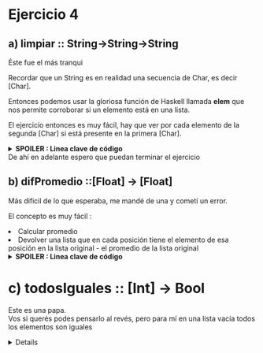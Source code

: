# Ejercicio 4 #
## a) limpiar :: String->String->String

Éste fue el más tranqui
<p>
Recordar que un String es en realidad una secuencia de Char, es decir [Char].

Entonces podemos usar la gloriosa función de Haskell llamada <b>elem</b> que nos permite corroborar si un elemento está en una lista.

El ejercicio entonces es muy fácil, hay que ver por cada elemento de la segunda [Char] si está presente en la primera [Char].
<b>
<details> 
  <summary>SPOILER : Linea clave de código </summary>
   y `elem` (x:xs) = limpiar (x:xs) ys
   
   ¿elem tendrá alguna maña extra que tendremos que revisar? 
   Sólo lo vas a poder ver si hacés el código por tu cuenta ;)
</details>
</b>
De ahí en adelante espero que puedan terminar el ejercicio
</p>

## b) difPromedio ::[Float] -> [Float]
<p>Más dificil de lo que esperaba, me mandé de una y cometí un error.

El concepto es muy fácil : 
<li> Calcular promedio
<li> Devolver una lista que en cada posición tiene el elemento de esa posición en la lista original - el promedio de la lista original
<b>
<details> 
  <summary>SPOILER : Linea clave de código </summary>
    Sólo tenés que calcular el promedio una vez. Pensalo. Una vez, nada más.
</details>
</b>
</p>

# c) todosIguales :: [Int] → Bool
<p> Este es una papa. <br>
Vos si querés podes pensarlo al revés, pero para mí en una lista vacía todos los elementos son iguales

<b>
<details> 
  <summary>SPOILER : Linea clave de código </summary>
    x `elem`  xs <br>
    ¿Qué significa eso?
</details>
</b>

</p>